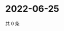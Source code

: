 # 2022-06-25

共 0 条

<!-- BEGIN WEIBO -->
<!-- 最后更新时间 Sat Jun 25 2022 01:11:32 GMT+0800 (China Standard Time) -->

<!-- END WEIBO -->
